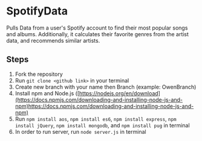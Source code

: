 # SpotifyData
Pulls Data from a user's Spotify account to find their most popular songs and albums.
Additionally, it calculates their favorite genres from the artist data, and recommends similar artists.

## Steps
1. Fork the repository
2. Run `git clone <github link>` in your terminal
3. Create new branch with your name then Branch (example: OwenBranch)
4. Install npm and Node.js ([https://nodejs.org/en/download](https://docs.npmjs.com/downloading-and-installing-node-js-and-npm)https://docs.npmjs.com/downloading-and-installing-node-js-and-npm)
5. Run `npm install aos`, `npm install es6`, `npm install express`, `npm install jQuery`, `npm install mongodb`, and `npm install pug` in terminal
6. In order to run server, run `node server.js` in terminal
